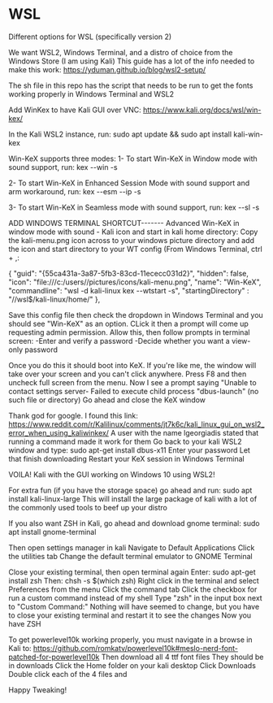 # WSL
Different options for WSL (specifically version 2)

We want WSL2, Windows Terminal, and a distro of choice from the Windows Store (I am using Kali)
This guide has a lot of the info needed to make this work:
https://yduman.github.io/blog/wsl2-setup/

The sh file in this repo has the script that needs to be run to get the fonts working properly in Windows Terminal and WSL2


Add WinKex to have Kali GUI over VNC:
https://www.kali.org/docs/wsl/win-kex/

In the Kali WSL2 instance, run:
sudo apt update && sudo apt install kali-win-kex

Win-KeX supports three modes:
1- To start Win-KeX in Window mode with sound support, run:
kex --win -s

2- To start Win-KeX in Enhanced Session Mode with sound support and arm workaround, run:
kex --esm --ip -s

3- To start Win-KeX in Seamless mode with sound support, run:
kex --sl -s



ADD WINDOWS TERMINAL SHORTCUT-------
Advanced Win-KeX in window mode with sound - Kali icon and start in kali home directory:
Copy the kali-menu.png icon across to your windows picture directory and add the icon and start directory to your WT config (From Windows Terminal, ctrl + ,:

{
        "guid": "{55ca431a-3a87-5fb3-83cd-11ececc031d2}",
        "hidden": false,
      "icon": "file:///c:/users/<windows user>/pictures/icons/kali-menu.png",
        "name": "Win-KeX",
        "commandline": "wsl -d kali-linux kex --wtstart -s",
      "startingDirectory" : "//wsl$/kali-linux/home/<kali user>"
},
  
Save this config file then check the dropdown in Windows Terminal and you should see "Win-KeX" as an option.
CLick it then a prompt will come up requesting admin permission. Allow this, then follow prompts in terminal screen:
-Enter and verify a password
-Decide whether you want a view-only password

Once you do this it should boot into KeX. If you're like me, the window will take over your screen and you can't click anywhere.
Press F8 and then uncheck full screen from the menu.
Now I see a prompt saying "Unable to contact settings server- Failed to execute child process "dbus-launch" (no such file or directory)
Go ahead and close the KeX window

Thank god for google. I found this link: https://www.reddit.com/r/Kalilinux/comments/jt7k6c/kali_linux_gui_on_wsl2_error_when_using_kaliwinkex/
A user with the name lgeorgiadis stated that running a command made it work for them
Go back to your kali WSL2 window and type: sudo apt-get install dbus-x11
Enter your password
Let that finish downloading
Restart your KeX session in Windows Terminal

VOILA! Kali with the GUI working on Windows 10 using WSL2!

For extra fun (if you have the storage space) go ahead and run: sudo apt install kali-linux-large
This will install the large package of kali with a lot of the commonly used tools to beef up your distro

If you also want ZSH in Kali, go ahead and download gnome terminal:
sudo apt install gnome-terminal

Then open settings manager in kali
Navigate to Default Applications
Click the utilities tab
Change the default terminal emulator to GNOME Terminal

Close your existing terminal, then open terminal again
Enter: sudo apt-get install zsh
Then: chsh -s $(which zsh)
Right click in the terminal and select Preferences from the menu
Click the command tab 
Click the checkbox for run a custom command instead of my shell
Type "zsh" in the input box next to "Custom Command:"
Nothing will have seemed to change, but you have to close your existing terminal and restart it to see the changes
Now you have ZSH

To get powerlevel10k working properly, you must navigate in a browse in Kali to:
https://github.com/romkatv/powerlevel10k#meslo-nerd-font-patched-for-powerlevel10k
Then download all 4 ttf font files
They should be in downloads
Click the Home folder on your kali desktop
Click Downloads
Double click each of the 4 files and 








Happy Tweaking!







